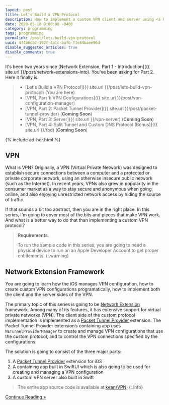 ```yaml
---
layout: post
title: Let's Build a VPN Protocol
description: How to implement a custom VPN client and server using <a href="https://developer.apple.com/documentation/networkextension/packet_tunnel_provider">Packet Tunner Provider</a>
date: 2020-05-18 9:00:00 -0400
category: programming
tags: programming
permalink: /post/lets-build-vpn-protocol
uuid: 4f4b6cb2-192f-4a1c-bafb-f1e84baee96d
disable_suggested_articles: true
disable_comments: true
---
```


It's been two years since [Network Extension, Part 1 - Introduction]({{ site.url }}/post/network-extensions-into). You've been asking for Part 2. Here it finally is.

> - [Let's Build a VPN Protocol]({{ site.url }}/post/lets-build-vpn-protocol) (You are here)
> - [VPN, Part 1: VPN Configurations]({{ site.url }}/post/vpn-configuration-manager)
> - [VPN, Part 2: Packet Tunnel Provider]({{ site.url }}/post/packet-tunnel-provider) (**Coming Soon**)
> - [VPN, Part 3: Server]({{ site.url }}/vpn-server) (**Coming Soon**)
> - [VPN, Part 4: Split Tunnel and Custom DNS Protocol (Bonus)]({{ site.url }}/tbd) (**Coming Soon**)

{% include ad-hor.html %}

## VPN

What is VPN? Originally, a VPN (Virtual Private Network) was designed to establish secure connections between a computer and a protected or private corporate network, using an otherwise insecure public network (such as the Internet). In recent years, VPNs also grew in popularity in the consumer market as a way to stay secure and anonymous when going online, and also enjoying unrestricted network access by hiding the source of traffic.

If that sounds a bit too abstract, then you are in the right place. In this series, I'm going to cover most of the bits and pieces that make VPN work. And what is a better way to do that than implementing a custom VPN protocol?

> **Requirements**.
>
> To run the sample code in this series, you are going to need a physical device to run an an Apple Developer Account to get proper entitlements.
{:.warning}

## Network Extension Framework

You are going to learn how the iOS manages VPN configuration, how to create custom VPN configurations programatically, how to implement both the client and the server sides of the VPN.

The primary topic of this series is going to be [Network Extension](https://developer.apple.com/documentation/networkextension) framework. Among many of its features, it has extensive support for virtual private networks (VPN). The client side of the custom protocol implementation is implemented as a [Packet Tunnel Provider](https://developer.apple.com/documentation/networkextension/packet_tunnel_provider) extension. The Packet Tunnel Provider extension’s containing app uses `NETunnelProviderManager` to create and manage VPN configurations that use the custom protocol, and to control the VPN connections specified by the configurations.

The solution is going to consist of the three major parts:

1. A [Packet Tunnel Provider](https://developer.apple.com/documentation/networkextension/packet_tunnel_provider) extension for iOS
2. A containing app built in SwiftUI which is also going to be used for creating and managing a VPN configuration
3. A custom VPN server also built in Swift

> The entire app source code is available at [kean/VPN](https://github.com/kean/VPN).
{:.info}

<div class="Any-vertInsets">
<a href="{{ site.url }}/post/vpn-configuration-manager">
  <div class="PrimaryButton">
    Continue Reading »
  </div>
</a>
</div>
